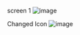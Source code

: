 screen 1
![image](https://user-images.githubusercontent.com/90214795/198111202-d1fa64c0-b754-471f-ab4f-359f3217c5c4.png)

Changed Icon
![image](https://user-images.githubusercontent.com/90214795/198113968-b8d04ba3-a49b-4a77-9b26-e8cd46a5490b.png)

